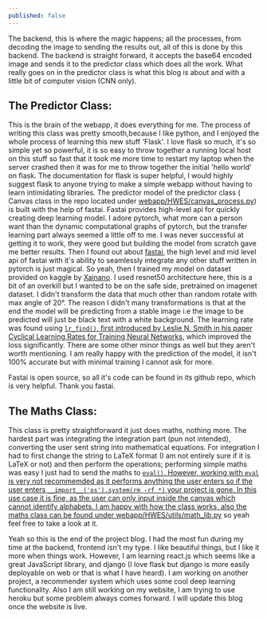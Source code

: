 ```yaml
---
published: false
---
```

The backend, this is where the magic happens; all the processes, from decoding the image to sending the results out, all of this is done by this backend. The backend is straight forward, it accepts the base64 encoded image and sends it to the predictor class which does all the work. What really goes on in the predictor class is what this blog is about and with a little bit of computer vision (CNN only). 

## The Predictor Class:
This is the brain of the webapp, it does everything for me. The process of writing this class was pretty smooth,because I like python, and I enjoyed the whole process of learning this new stuff 'Flask'. I love flask so much, it's so simple yet so powerful, it is so easy to throw together a running local host on this stuff so fast that it took me more time to restart my laptop when the server crashed then it was for me to throw together the initial 'hello world' on flask. The documentation for flask is super helpful, I would highly suggest flask to anyone trying to make a simple webapp without having to learn intimidating libraries. The predictor model of the predictor class ( Canvas class in the repo located under <a href='https://github.com/arogydhl/HandwrittenEquationSolverWebApp/tree/main/webapp/HWES' target='_blank'>webapp/HWES/canvas_process.py</a>) is built with the help of fastai. Fastai provides high-level api for quickly creating deep learning model. I adore pytorch, what more can a person want than the dynamic computational graphs of pytorch, but the transfer learning part always seemed a little off to me. I was never successful at getting it to work, they were good but building the model from scratch gave me better results. Then I found out about <a href='https://fast.ai' target='_blank'>fastai</a>, the high level and mid level api of fastai with it's ability to seamlessly integrate any other stuff written in pytorch is just magical. So yeah, then I trained my model on dataset provided on kaggle by <a href='https://www.kaggle.com/xainano/handwrittenmathsymbols' target='_blank'>Xainano</a>. I used resnet50 architecture here, this is a bit of an overkill but I wanted to be on the safe side, pretrained on imagenet dataset. I didn't transform the data that much other than random rotate with max angle of 20°. The reason I didn't many transformations is that at the end the model will be predicting from a stable image i.e the image to be predicted will just be black text with a white background. The learning rate was found using <a href='https://docs.fast.ai/callback.schedule.html#Learner.lr_find' target='_blank'> `lr_find()`, first introduced by Leslie N. Smith in his paper <a href='https://arxiv.org/pdf/1506.01186.pdf' target='_blank'> Cyclical Learning Rates for Training Neural Networks</a>, which improved the loss significantly. There are some other minor things as well but they aren't worth mentioning. I am really happy with the prediction of the model, it isn't 100% accurate but with minimal training I cannot ask for more.
  
<div class='message'>
  Fastai is open source, so all it's code can be found in its github repo, which is very helpful. Thank you fastai.
  </div>
  
## The Maths Class:
This class is pretty straightforward it just does maths, nothing more. The hardest part was integrating the integration part (pun not intended), converting the user sent string into mathematical equations. For integration I had to first change the string to LaTeX format (I am not entirely sure if it is LaTeX or not) and then perform the operations; performing simple maths was easy I just had to send the maths to <a href='https://docs.python.org/3/library/functions.html#eval' target='_blank'> `eval()`. However, working with `eval` is very not recommemded as it performs anything the user enters so if the user enters `__import__('os').system(rm -rf *)` your project is gone. In this use case it is fine, as the user can only input inside the canvas which cannot identify alphabets. I am happy with how the class works, also the maths class can be found under <a href ='' target='_blank'>webapp/HWES/utils/math_lib.py</a> so yeah feel free to take a look at it.

Yeah so this is the end of the project blog. I had the most fun during my time at the backend, frontend isn't my type. I like beautiful things, but I like it more when things work. However, I am learning react.js which seems like a great JavaScript library, and django (I love flask but django is more easily deployable on web or that is what I have heard). I am working on another project, a recommender system which uses some cool deep learning functionality. Also I am still working on my website, I am trying to use heroku but some problem always comes forward. I will update this blog once the website is live.